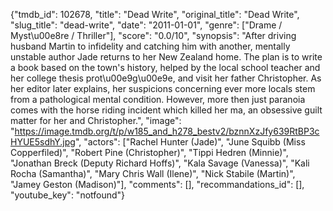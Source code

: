 {"tmdb_id": 102678, "title": "Dead Write", "original_title": "Dead Write", "slug_title": "dead-write", "date": "2011-01-01", "genre": ["Drame / Myst\u00e8re / Thriller"], "score": "0.0/10", "synopsis": "After driving husband Martin to infidelity and catching him with another, mentally unstable author Jade returns to her New Zealand home. The plan is to write a book based on the town's history, helped by the local school teacher and her college thesis prot\u00e9g\u00e9e, and visit her father Christopher. As her editor later explains, her suspicions concerning ever more locals stem from a pathological mental condition. However, more then just paranoia comes with the horse riding incident which killed her ma, an obsessive guilt matter for her and Christopher.", "image": "https://image.tmdb.org/t/p/w185_and_h278_bestv2/bznnXzJfy639RtBP3cHYUE5sdhY.jpg", "actors": ["Rachel Hunter (Jade)", "June Squibb (Miss Copperfiled)", "Robert Pine (Christopher)", "Tippi Hedren (Minnie)", "Jonathan Breck (Deputy Richard Hoffs)", "Kala Savage (Vanessa)", "Kali Rocha (Samantha)", "Mary Chris Wall (Ilene)", "Nick Stabile (Martin)", "Jamey Geston (Madison)"], "comments": [], "recommandations_id": [], "youtube_key": "notfound"}